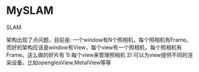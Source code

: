 # MySLAM
SLAM

架构出现了点问题，目前是:
一个window有N个照相机，每个照相机有Frame。
而好的架构应该是window有View，每个view有一个照相机，每个照相机有Frame。这么做的好片有
1):每个view来管理照相机
2):可以为view提供不同的渲染设备，比如openglesView,MetalView等等
